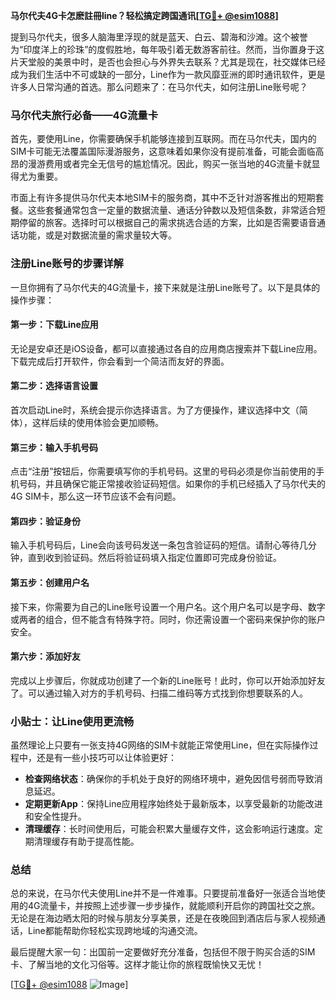 **马尔代夫4G卡怎麽註冊line？轻松搞定跨国通讯[[TG💪+ @esim1088](https://t.me/s/esim1088)]**

提到马尔代夫，很多人脑海里浮现的就是蓝天、白云、碧海和沙滩。这个被誉为“印度洋上的珍珠”的度假胜地，每年吸引着无数游客前往。然而，当你置身于这片天堂般的美景中时，是否也会担心与外界失去联系？尤其是现在，社交媒体已经成为我们生活中不可或缺的一部分，Line作为一款风靡亚洲的即时通讯软件，更是许多人日常沟通的首选。那么问题来了：在马尔代夫，如何注册Line账号呢？

### 马尔代夫旅行必备——4G流量卡

首先，要使用Line，你需要确保手机能够连接到互联网。而在马尔代夫，国内的SIM卡可能无法覆盖国际漫游服务，这意味着如果你没有提前准备，可能会面临高昂的漫游费用或者完全无信号的尴尬情况。因此，购买一张当地的4G流量卡就显得尤为重要。

市面上有许多提供马尔代夫本地SIM卡的服务商，其中不乏针对游客推出的短期套餐。这些套餐通常包含一定量的数据流量、通话分钟数以及短信条数，非常适合短期停留的旅客。选择时可以根据自己的需求挑选合适的方案，比如是否需要语音通话功能，或是对数据流量的需求量较大等。

### 注册Line账号的步骤详解

一旦你拥有了马尔代夫的4G流量卡，接下来就是注册Line账号了。以下是具体的操作步骤：

#### 第一步：下载Line应用

无论是安卓还是iOS设备，都可以直接通过各自的应用商店搜索并下载Line应用。下载完成后打开软件，你会看到一个简洁而友好的界面。

#### 第二步：选择语言设置

首次启动Line时，系统会提示你选择语言。为了方便操作，建议选择中文（简体），这样后续的使用体验会更加顺畅。

#### 第三步：输入手机号码

点击“注册”按钮后，你需要填写你的手机号码。这里的号码必须是你当前使用的手机号码，并且确保它能正常接收验证码短信。如果你的手机已经插入了马尔代夫的4G SIM卡，那么这一环节应该不会有问题。

#### 第四步：验证身份

输入手机号码后，Line会向该号码发送一条包含验证码的短信。请耐心等待几分钟，直到收到验证码。然后将验证码填入指定位置即可完成身份验证。

#### 第五步：创建用户名

接下来，你需要为自己的Line账号设置一个用户名。这个用户名可以是字母、数字或两者的组合，但不能含有特殊字符。同时，你还需设置一个密码来保护你的账户安全。

#### 第六步：添加好友

完成以上步骤后，你就成功创建了一个新的Line账号！此时，你可以开始添加好友了。可以通过输入对方的手机号码、扫描二维码等方式找到你想要联系的人。

### 小贴士：让Line使用更流畅

虽然理论上只要有一张支持4G网络的SIM卡就能正常使用Line，但在实际操作过程中，还是有一些小技巧可以让体验更好：

- **检查网络状态**：确保你的手机处于良好的网络环境中，避免因信号弱而导致消息延迟。
- **定期更新App**：保持Line应用程序始终处于最新版本，以享受最新的功能改进和安全性提升。
- **清理缓存**：长时间使用后，可能会积累大量缓存文件，这会影响运行速度。定期清理缓存有助于提高性能。

### 总结

总的来说，在马尔代夫使用Line并不是一件难事。只要提前准备好一张适合当地使用的4G流量卡，并按照上述步骤一步步操作，就能顺利开启你的跨国社交之旅。无论是在海边晒太阳的时候与朋友分享美景，还是在夜晚回到酒店后与家人视频通话，Line都能帮助你轻松实现跨地域的沟通交流。

最后提醒大家一句：出国前一定要做好充分准备，包括但不限于购买合适的SIM卡、了解当地的文化习俗等。这样才能让你的旅程既愉快又无忧！

[[TG💪+ @esim1088](https://t.me/s/esim1088) ![Image](https://i.postimg.cc/4NQfJmqS/Snipaste-2025-05-13-00-14-12.png)]